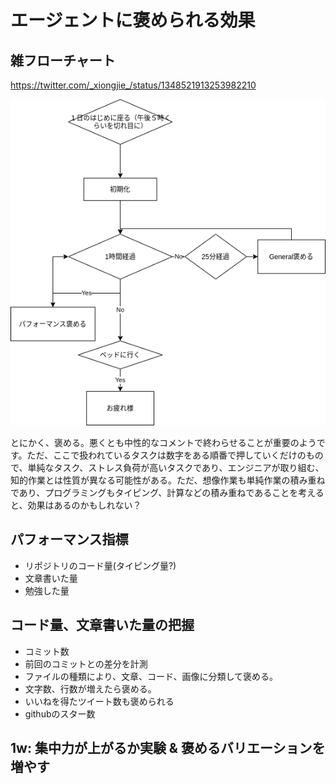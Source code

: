 # エージェントに褒められる効果
## 雑フローチャート
https://twitter.com/_xiongjie_/status/1348521913253982210

![](praising_agent/agent_design.png)

とにかく、褒める。悪くとも中性的なコメントで終わらせることが重要のようです。ただ、ここで扱われているタスクは数字をある順番で押していくだけのもので、単純なタスク、ストレス負荷が高いタスクであり、エンジニアが取り組む、知的作業とは性質が異なる可能性がある。ただ、想像作業も単純作業の積み重ねであり、プログラミングもタイピング、計算などの積み重ねであることを考えると、効果はあるのかもしれない？

## パフォーマンス指標
* リポジトリのコード量(タイピング量?)
* 文章書いた量
* 勉強した量

## コード量、文章書いた量の把握
* コミット数
* 前回のコミットとの差分を計測
* ファイルの種類により、文章、コード、画像に分類して褒める。
* 文字数、行数が増えたら褒める。
* いいねを得たツイート数も褒められる
* githubのスター数

## 1w: 集中力が上がるか実験 & 褒めるバリエーションを増やす
